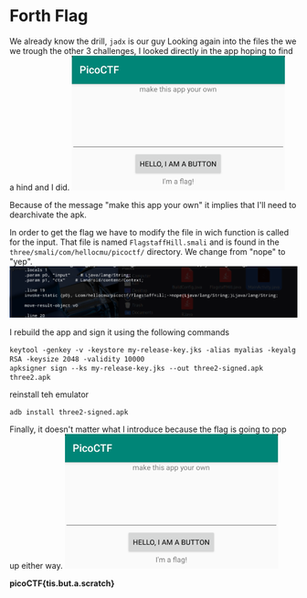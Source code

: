 # Forth Flag

We already know the drill, `jadx` is our guy
Looking again into the files the we we trough the other 3 challenges, I looked directly in the app hoping to find a hind and I did.
![Alt text](CH4_image.png)

Because of the message "make this app your own" it implies that I'll need to dearchivate the apk.

In order to get the flag we have to modify the file in wich function is called for the input. That file is named `FlagstaffHill.smali` and is found in the `three/smali/com/hellocmu/picoctf/` directory.
We change from "nope" to "yep".
![Alt text](CH4_image1.png)

I rebuild the app and sign it using the following commands
```
keytool -genkey -v -keystore my-release-key.jks -alias myalias -keyalg RSA -keysize 2048 -validity 10000
apksigner sign --ks my-release-key.jks --out three2-signed.apk three2.apk
```

reinstall teh emulator
```
adb install three2-signed.apk
```
Finally, it doesn't matter what I introduce because the flag is going to pop up either way.
![Alt text](CH4_image.png)

**picoCTF{tis.but.a.scratch}**
